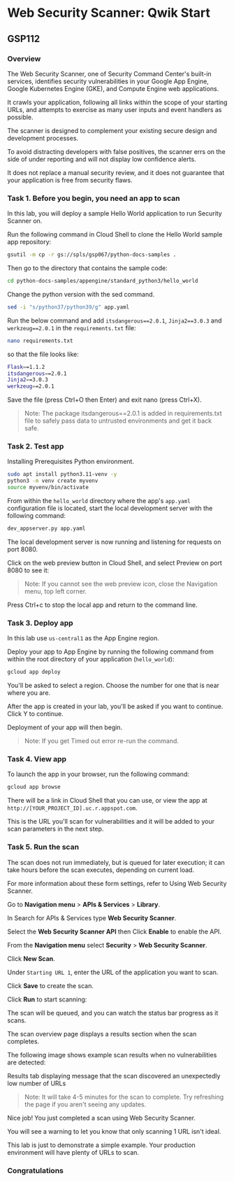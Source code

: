 # Web Security Scanner: Qwik Start

## GSP112

### Overview

The Web Security Scanner, one of Security Command Center's built-in services, identifies security vulnerabilities in your Google App Engine, Google Kubernetes Engine (GKE), and Compute Engine web applications. 

It crawls your application, following all links within the scope of your starting URLs, and attempts to exercise as many user inputs and event handlers as possible.

The scanner is designed to complement your existing secure design and development processes. 

To avoid distracting developers with false positives, the scanner errs on the side of under reporting and will not display low confidence alerts. 

It does not replace a manual security review, and it does not guarantee that your application is free from security flaws.

### Task 1. Before you begin, you need an app to scan

In this lab, you will deploy a sample Hello World application to run Security Scanner on.

Run the following command in Cloud Shell to clone the Hello World sample app repository:

```bash
gsutil -m cp -r gs://spls/gsp067/python-docs-samples .
```

Then go to the directory that contains the sample code:

```bash
cd python-docs-samples/appengine/standard_python3/hello_world
```

Change the python version with the sed command.

```bash
sed -i "s/python37/python39/g" app.yaml
```

Run the below command and add `itsdangerous==2.0.1`, `Jinja2==3.0.3` and `werkzeug==2.0.1` in the `requirements.txt` file:

```bash
nano requirements.txt
```

so that the file looks like:

```bash
Flask==1.1.2
itsdangerous==2.0.1
Jinja2==3.0.3
werkzeug==2.0.1
```

Save the file (press Ctrl+O then Enter) and exit nano (press Ctrl+X).

> Note: The package itsdangerous==2.0.1 is added in requirements.txt file to safely pass data to untrusted environments and get it back safe.

### Task 2. Test app

Installing Prerequisites Python environment.

```bash
sudo apt install python3.11-venv -y
python3 -m venv create myvenv
source myvenv/bin/activate
```

From within the `hello_world` directory where the app's `app.yaml` configuration file is located, start the local development server with the following command:

```bash
dev_appserver.py app.yaml
```

The local development server is now running and listening for requests on port 8080. 

Click on the web preview button in Cloud Shell, and select Preview on port 8080 to see it:

> Note: If you cannot see the web preview icon, close the Navigation menu, top left corner.

Press Ctrl+c to stop the local app and return to the command line.

### Task 3. Deploy app

In this lab use `us-central1` as the App Engine region.

Deploy your app to App Engine by running the following command from within the root directory of your application (`hello_world`):

```bash
gcloud app deploy
```

You'll be asked to select a region. Choose the number for one that is near where you are.

After the app is created in your lab, you'll be asked if you want to continue. Click Y to continue.

Deployment of your app will then begin.

> Note: If you get Timed out error re-run the command.

### Task 4. View app

To launch the app in your browser, run the following command:

```bash
gcloud app browse
```

There will be a link in Cloud Shell that you can use, or view the app at `http://[YOUR_PROJECT_ID].uc.r.appspot.com`. 

This is the URL you'll scan for vulnerabilities and it will be added to your scan parameters in the next step.

### Task 5. Run the scan

The scan does not run immediately, but is queued for later execution; it can take hours before the scan executes, depending on current load. 

For more information about these form settings, refer to Using Web Security Scanner.

Go to **Navigation menu** > **APIs & Services** > **Library**.

In Search for APIs & Services type **Web Security Scanner**.

Select the **Web Security Scanner API** then Click **Enable** to enable the API.

From the **Navigation menu** select **Security** > **Web Security Scanner**.

Click **New Scan**.

Under `Starting URL 1`, enter the URL of the application you want to scan.

Click **Save** to create the scan.

Click **Run** to start scanning:


The scan will be queued, and you can watch the status bar progress as it scans. 

The scan overview page displays a results section when the scan completes. 

The following image shows example scan results when no vulnerabilities are detected:

Results tab displaying message that the scan discovered an unexpectedly low number of URLs

> Note: It will take 4-5 minutes for the scan to complete. Try refreshing the page if you aren't seeing any updates.

Nice job! You just completed a scan using Web Security Scanner. 

You will see a warning to let you know that only scanning 1 URL isn't ideal. 

This lab is just to demonstrate a simple example. Your production environment will have plenty of URLs to scan.

### Congratulations

